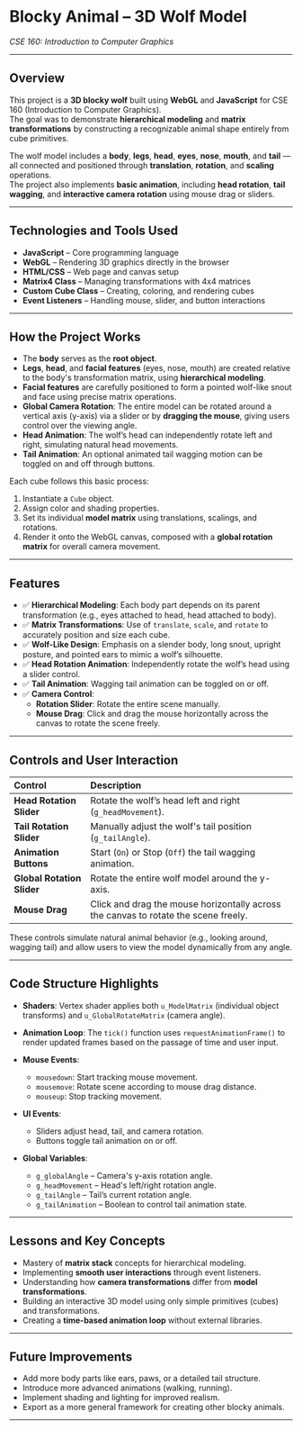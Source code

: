 # Blocky Animal – 3D Wolf Model  
*CSE 160: Introduction to Computer Graphics*

---

## Overview

This project is a **3D blocky wolf** built using **WebGL** and **JavaScript** for CSE 160 (Introduction to Computer Graphics).  
The goal was to demonstrate **hierarchical modeling** and **matrix transformations** by constructing a recognizable animal shape entirely from cube primitives.

The wolf model includes a **body**, **legs**, **head**, **eyes**, **nose**, **mouth**, and **tail** — all connected and positioned through **translation**, **rotation**, and **scaling** operations.  
The project also implements **basic animation**, including **head rotation**, **tail wagging**, and **interactive camera rotation** using mouse drag or sliders.

---

## Technologies and Tools Used

- **JavaScript** – Core programming language
- **WebGL** – Rendering 3D graphics directly in the browser
- **HTML/CSS** – Web page and canvas setup
- **Matrix4 Class** – Managing transformations with 4x4 matrices
- **Custom Cube Class** – Creating, coloring, and rendering cubes
- **Event Listeners** – Handling mouse, slider, and button interactions

---

## How the Project Works

- The **body** serves as the **root object**.
- **Legs**, **head**, and **facial features** (eyes, nose, mouth) are created relative to the body's transformation matrix, using **hierarchical modeling**.
- **Facial features** are carefully positioned to form a pointed wolf-like snout and face using precise matrix operations.
- **Global Camera Rotation**: The entire model can be rotated around a vertical axis (y-axis) via a slider or by **dragging the mouse**, giving users control over the viewing angle.
- **Head Animation**: The wolf’s head can independently rotate left and right, simulating natural head movements.
- **Tail Animation**: An optional animated tail wagging motion can be toggled on and off through buttons.

Each cube follows this basic process:
1. Instantiate a `Cube` object.
2. Assign color and shading properties.
3. Set its individual **model matrix** using translations, scalings, and rotations.
4. Render it onto the WebGL canvas, composed with a **global rotation matrix** for overall camera movement.

---

## Features

- ✅ **Hierarchical Modeling**: Each body part depends on its parent transformation (e.g., eyes attached to head, head attached to body).
- ✅ **Matrix Transformations**: Use of `translate`, `scale`, and `rotate` to accurately position and size each cube.
- ✅ **Wolf-Like Design**: Emphasis on a slender body, long snout, upright posture, and pointed ears to mimic a wolf’s silhouette.
- ✅ **Head Rotation Animation**: Independently rotate the wolf’s head using a slider control.
- ✅ **Tail Animation**: Wagging tail animation can be toggled on or off.
- ✅ **Camera Control**:
  - **Rotation Slider**: Rotate the entire scene manually.
  - **Mouse Drag**: Click and drag the mouse horizontally across the canvas to rotate the scene freely.

---

## Controls and User Interaction

| Control | Description |
|:--------|:------------|
| **Head Rotation Slider** | Rotate the wolf’s head left and right (`g_headMovement`). |
| **Tail Rotation Slider** | Manually adjust the wolf's tail position (`g_tailAngle`). |
| **Animation Buttons** | Start (`On`) or Stop (`Off`) the tail wagging animation. |
| **Global Rotation Slider** | Rotate the entire wolf model around the y-axis. |
| **Mouse Drag** | Click and drag the mouse horizontally across the canvas to rotate the scene freely. |

These controls simulate natural animal behavior (e.g., looking around, wagging tail) and allow users to view the model dynamically from any angle.

---

## Code Structure Highlights

- **Shaders**: Vertex shader applies both `u_ModelMatrix` (individual object transforms) and `u_GlobalRotateMatrix` (camera angle).
- **Animation Loop**: The `tick()` function uses `requestAnimationFrame()` to render updated frames based on the passage of time and user input.
- **Mouse Events**:
  - `mousedown`: Start tracking mouse movement.
  - `mousemove`: Rotate scene according to mouse drag distance.
  - `mouseup`: Stop tracking movement.

- **UI Events**:
  - Sliders adjust head, tail, and camera rotation.
  - Buttons toggle tail animation on or off.

- **Global Variables**:
  - `g_globalAngle` – Camera's y-axis rotation angle.
  - `g_headMovement` – Head's left/right rotation angle.
  - `g_tailAngle` – Tail’s current rotation angle.
  - `g_tailAnimation` – Boolean to control tail animation state.

---

## Lessons and Key Concepts

- Mastery of **matrix stack** concepts for hierarchical modeling.
- Implementing **smooth user interactions** through event listeners.
- Understanding how **camera transformations** differ from **model transformations**.
- Building an interactive 3D model using only simple primitives (cubes) and transformations.
- Creating a **time-based animation loop** without external libraries.

---

## Future Improvements

- Add more body parts like ears, paws, or a detailed tail structure.
- Introduce more advanced animations (walking, running).
- Implement shading and lighting for improved realism.
- Export as a more general framework for creating other blocky animals.

---